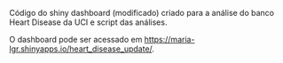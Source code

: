 Código do shiny dashboard (modificado) criado para a análise do banco Heart Disease da UCI e script das análises.

O dashboard pode ser acessado em https://maria-lgr.shinyapps.io/heart_disease_update/.
